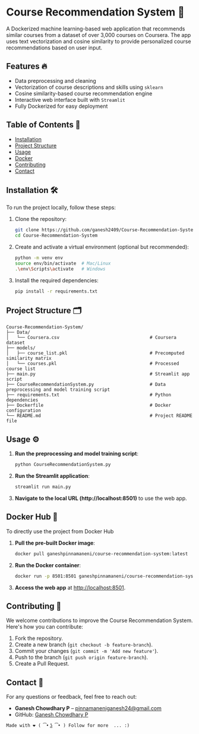 # Course Recommendation System 🚀

A Dockerized machine learning-based web application that recommends similar courses from a dataset of over 3,000 courses on Coursera. The app uses text vectorization and cosine similarity to provide personalized course recommendations based on user input.

## Features 🔥
- Data preprocessing and cleaning
- Vectorization of course descriptions and skills using `sklearn`
- Cosine similarity-based course recommendation engine
- Interactive web interface built with `Streamlit`
- Fully Dockerized for easy deployment

## Table of Contents 📑
- [Installation](#installation )
- [Project Structure](#project-structure)
- [Usage](#usage)
- [Docker](#docker)
- [Contributing](#contributing)
- [Contact](#contact)

## Installation 🛠️

To run the project locally, follow these steps:

1. Clone the repository:
   ```bash
   git clone https://github.com/ganesh2409/Course-Recommendation-System.git
   cd Course-Recommendation-System
   ```

2. Create and activate a virtual environment (optional but recommended):
   ```bash
   python -m venv env
   source env/bin/activate  # Mac/Linux
   .\env\Scripts\activate   # Windows
   ```

3. Install the required dependencies:
   ```bash
   pip install -r requirements.txt
   ```
## Project Structure 🗂️

```
Course-Recommendation-System/
├── Data/
│   └── Coursera.csv                                  # Coursera dataset
├── models/
│   ├── course_list.pkl                               # Precomputed similarity matrix
│   └── courses.pkl                                   # Processed course list
├── main.py                                           # Streamlit app script
├── CourseRecommendationSystem.py                     # Data preprocessing and model training script 
├── requirements.txt                                  # Python dependencies
├── Dockerfile                                        # Docker configuration
└── README.md                                         # Project README file
```

## Usage ⚙️

1. **Run the preprocessing and model training script**:
   ```bash
   python CourseRecommendationSystem.py
   ```

2. **Run the Streamlit application**:
   ```bash
   streamlit run main.py
   ```

3. **Navigate to the local URL (http://localhost:8501)** to use the web app.

## Docker Hub 🐳

To directly use the project from Docker Hub

1. **Pull the pre-built Docker image**:
   ```bash
   docker pull ganeshpinnamaneni/course-recommendation-system:latest
   ```

2. **Run the Docker container**:
   ```bash
   docker run -p 8501:8501 ganeshpinnamaneni/course-recommendation-system:latest
   ```

3. **Access the web app** at [http://localhost:8501](http://localhost:8501).


## Contributing 🤝

We welcome contributions to improve the Course Recommendation System. Here's how you can contribute:

1. Fork the repository.
2. Create a new branch (`git checkout -b feature-branch`).
3. Commit your changes (`git commit -m 'Add new feature'`).
4. Push to the branch (`git push origin feature-branch`).
5. Create a Pull Request.

## Contact 📧

For any questions or feedback, feel free to reach out:

- **Ganesh Chowdhary P** – pinnamaneniganesh24@gmail.com
- GitHub: [Ganesh Chowdhary P](https://github.com/ganesh2409)
```
Made with ❤️ ( ͡• ͜ʖ ͡• ) Follow for more  ... :) 
``` 

